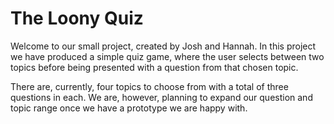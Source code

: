 # The Loony Quiz
Welcome to our small project, created by Josh and Hannah. In this project we have produced a simple quiz game, where the user selects between two topics before being presented with a question from that chosen topic.

There are, currently, four topics to choose from with a total of three questions in each. We are, however, planning to expand our question and topic range once we have a prototype we are happy with.
